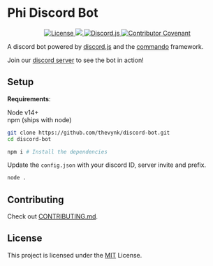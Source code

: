 # Phi Discord Bot

<p align="center">
  <a href="./LICENSE">
    <img alt="License" src="https://img.shields.io/github/license/thevynk/discord-bot?color=blue">
  </a>
  <a href="http://makeapullrequest.com">
    <img src="https://img.shields.io/badge/PRs-welcome-brightgreen.svg">
  </a>
  <a href="https://github.com/discordjs/discord.js">
    <img alt="Discord.js" src="https://img.shields.io/badge/discord-js-F7DF1E.svg">
  </a>
  <a href="./CODE_OF_CONDUCT.md">
    <img alt="Contributor Covenant" src="https://img.shields.io/badge/Contributor%20Covenant-2.0-ff3364.svg">
  </a>
</p>

A discord bot powered by [discord.js](https://github.com/discordjs/discord.js) and the [commando](https://github.com/discordjs/Commando) framework.

Join our [discord server][server-invite] to see the bot in action!

## Setup

**Requirements**:

Node v14+ <br />
npm (ships with node)

```bash
git clone https://github.com/thevynk/discord-bot.git
cd discord-bot

npm i # Install the dependencies
```

Update the `config.json` with your discord ID, server invite and prefix.

```bash
node .
```

## Contributing

Check out [CONTRIBUTING.md](./CONTRIBUTING.md).

## License

This project is licensed under the [MIT](https://opensource.org/licenses/MIT) License.

[server-invite]: https://discord.gg/ZA4hGY6hXg
